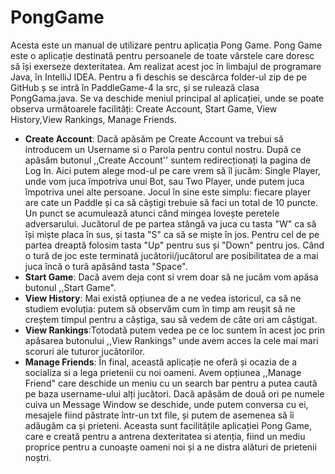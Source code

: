 # PongGame

Acesta este un manual de utilizare pentru aplicația Pong Game.  Pong Game este o aplicație destinată pentru persoanele de toate vârstele care doresc să își exerseze dexteritatea. Am realizat acest joc în limbajul de programare Java, în IntelliJ IDEA. Pentru a fi deschis se descărca folder-ul zip de pe GitHub ș se intră în PaddleGame-4 la src, și se rulează clasa PongGama.java. Se va deschide meniul principal al aplicației, unde se poate observa următoarele facilități: Create Account, Start Game, View History,View Rankings, Manage Friends. 
- **Create Account**: Dacă apăsăm pe Create Account va trebui să introducem un Username si o Parola pentru contul nostru. După ce apăsăm butonul ,,Create Account'' suntem redirecționați la pagina de Log In. Aici putem alege mod-ul pe care vrem să îl jucăm: Single Player, unde vom juca împotriva unui Bot, sau Two Player, unde putem juca împotriva unei alte persoane. Jocul în sine este simplu: fiecare player are cate un Paddle și ca să câștigi trebuie să faci un total de 10 puncte. Un punct se acumulează atunci când mingea lovește peretele adversarului. Jucătorul de pe partea stângă va juca cu tasta "W" ca să își miște placa în sus, și tasta "S" ca să se miște în jos. Pentru cel de pe partea dreaptă folosim tasta "Up" pentru sus și "Down" pentru jos. Când o tură de joc este terminată jucătorii/jucătorul are posibilitatea de a mai juca încă o tură apăsând tasta "Space".
- **Start Game**: Dacă avem deja cont si vrem doar să ne jucăm vom apăsa butonul ,,Start Game".
- **View History**: Mai există opțiunea de a ne vedea istoricul, ca să ne studiem evoluția: putem să observăm cum în timp am reușit să ne creștem timpul pentru a câștiga, sau să vedem de câte ori am câștigat.
- **View Rankings**:Totodată putem vedea pe ce loc suntem în acest joc prin apăsarea butonului ,,View Rankings" unde avem acces la cele mai mari scoruri ale tuturor jucătorilor.
- **Manage Friends**: În final, această aplicație ne oferă și ocazia de a socializa si a lega prietenii cu noi oameni. Avem opțiunea ,,Manage Friend" care deschide un meniu cu un search bar pentru a putea caută pe baza username-ului alți jucători. Dacă apăsăm de două ori pe numele cuiva un Message Window se deschide, unde putem conversa cu ei, mesajele fiind păstrate într-un txt file, și putem de asemenea să îi adăugăm ca și prieteni.
  Aceasta sunt facilitățile aplicației Pong Game, care e creată pentru a antrena dexteritatea si atenția, fiind un mediu proprice pentru a cunoaște oameni noi și a ne distra alături de prietenii noștri.
